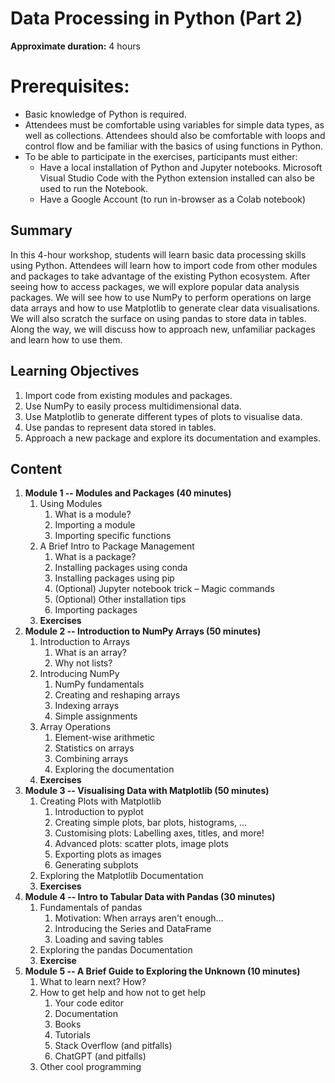 # Data Processing in Python (Part 2)

**Approximate duration:** 4 hours

# Prerequisites:

-   Basic knowledge of Python is required.
-   Attendees must be comfortable using variables for simple data types,
    as well as collections. Attendees should also be comfortable with
    loops and control flow and be familiar with the basics of using
    functions in Python.
-   To be able to participate in the exercises, participants must
    either:
    -   Have a local installation of Python and Jupyter notebooks.
        Microsoft Visual Studio Code with the Python extension installed
        can also be used to run the Notebook.
    -   Have a Google Account (to run in-browser as a Colab notebook)

## Summary

In this 4-hour workshop, students will learn basic data processing
skills using Python. Attendees will learn how to import code from other
modules and packages to take advantage of the existing Python ecosystem.
After seeing how to access packages, we will explore popular data
analysis packages. We will see how to use NumPy to perform operations on
large data arrays and how to use Matplotlib to generate clear data
visualisations. We will also scratch the surface on using pandas to
store data in tables. Along the way, we will discuss how to approach
new, unfamiliar packages and learn how to use them.

## Learning Objectives

1. Import code from existing modules and packages.
2. Use NumPy to easily process multidimensional data.
3. Use Matplotlib to generate different types of plots to visualise
   data.
4. Use pandas to represent data stored in tables.
5. Approach a new package and explore its documentation and examples.

## Content

1. **Module 1 -- Modules and Packages (40 minutes)**
   1. Using Modules
      1. What is a module?
      2. Importing a module
      3. Importing specific functions
   2. A Brief Intro to Package Management
      1. What is a package?
      2. Installing packages using conda
      3. Installing packages using pip
      4. (Optional) Jupyter notebook trick – Magic commands
      5. (Optional) Other installation tips
      6. Importing packages
   3. **Exercises**
2. **Module 2 -- Introduction to NumPy Arrays (50 minutes)**
   1. Introduction to Arrays
      1. What is an array?
      2. Why not lists?
   2. Introducing NumPy
      1. NumPy fundamentals
      2. Creating and reshaping arrays
      3. Indexing arrays
      4. Simple assignments
   3. Array Operations
      1. Element-wise arithmetic
      2. Statistics on arrays
      3. Combining arrays
      4. Exploring the documentation
   4. **Exercises**
3. **Module 3 -- Visualising Data with Matplotlib (50 minutes)**
   1. Creating Plots with Matplotlib
      1. Introduction to pyplot
      2. Creating simple plots, bar plots, histograms, ...
      3. Customising plots: Labelling axes, titles, and more!
      4. Advanced plots: scatter plots, image plots
      5. Exporting plots as images
      6. Generating subplots
   2. Exploring the Matplotlib Documentation
   3. **Exercises**
4. **Module 4 -- Intro to Tabular Data with Pandas (30 minutes)**
   1. Fundamentals of pandas
      1. Motivation: When arrays aren't enough...
      2. Introducing the Series and DataFrame
      3. Loading and saving tables
   2. Exploring the pandas Documentation
   3. **Exercise**
5. **Module 5 -- A Brief Guide to Exploring the Unknown (10 minutes)**
   1. What to learn next? How?
   2. How to get help and how not to get help
      1. Your code editor
      2. Documentation
      3. Books
      4. Tutorials
      5. Stack Overflow (and pitfalls)
      6. ChatGPT (and pitfalls)
   3. Other cool programming
